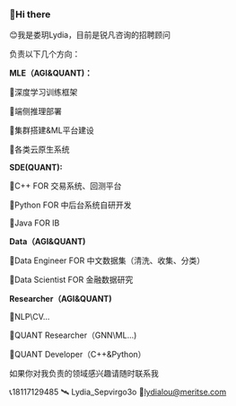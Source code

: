 ### 👋Hi there 

😊我是娄玥Lydia，目前是锐凡咨询的招聘顾问

负责以下几个方向：

**MLE（AGI&QUANT)：**

🥥深度学习训练框架

🥝端侧推理部署

🍆集群搭建&ML平台建设

🥑各类云原生系统

**SDE(QUANT):**

🥯C++ FOR 交易系统、回测平台

🧀Python FOR 中后台系统自研开发

🧇Java FOR IB

**Data（AGI&QUANT)**

🥬Data Engineer FOR 中文数据集（清洗、收集、分类）

🥦Data Scientist FOR 金融数据研究

**Researcher（AGI&QUANT)**

🌮NLP\CV\...

🥗QUANT Researcher（GNN\ML\...)

🍰QUANT Developer（C++&Python）

如果你对我负责的领域感兴趣请随时联系我

📞18117129485
🛰️ Lydia_Sepvirgo3o
📮lydialou@meritse.com
